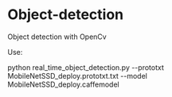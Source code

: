 # Object-detection
Object detection with OpenCv

Use: 

python real_time_object_detection.py --prototxt MobileNetSSD_deploy.prototxt.txt --model MobileNetSSD_deploy.caffemodel 
